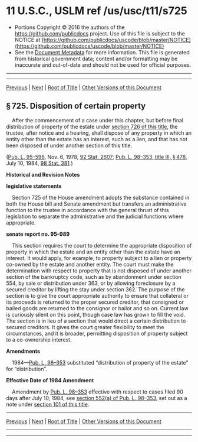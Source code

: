 ---
---

# 11 U.S.C., USLM ref /us/usc/t11/s725

* Portions Copyright © 2016 the authors of the https://github.com/publicdocs project.
  Use of this file is subject to the NOTICE at [https://github.com/publicdocs/uscode/blob/master/NOTICE](https://github.com/publicdocs/uscode/blob/master/NOTICE)
* See the [Document Metadata](././../../../../..//README.md) for more information.
  This file is generated from historical government data; content and/or formatting may be inaccurate and out-of-date and should not be used for official purposes.

----------
----------

[Previous](./../../../../..//us/usc/t11/ch7/schII/m__us_usc_t11_s724.md) | [Next](./../../../../..//us/usc/t11/ch7/schII/m__us_usc_t11_s726.md) | [Root of Title](./../../../../../) | [Other Versions of this Document](https://publicdocs.github.io/go/links?ns=uslm&ref=%2Fus%2Fusc%2Ft11%2Fs725)

## § 725. Disposition of certain property

    After the commencement of a case under this chapter, but before final distribution of property of the estate under [section 726 of this title][/us/usc/t11/s726], the trustee, after notice and a hearing, shall dispose of any property in which an entity other than the estate has an interest, such as a lien, and that has not been disposed of under another section of this title.

([Pub. L. 95–598][/us/pl/95/598], Nov. 6, 1978, [92 Stat. 2607][/us/stat/92/2607]; [Pub. L. 98–353, title III, § 478][/us/pl/98/353/s478], July 10, 1984, [98 Stat. 381][/us/stat/98/381].)

 __Historical and Revision Notes__ 

 __legislative statements__ 

    Section 725 of the House amendment adopts the substance contained in both the House bill and Senate amendment but transfers an administrative function to the trustee in accordance with the general thrust of this legislation to separate the administrative and the judicial functions where appropriate.

 __senate report no. 95–989__ 

    This section requires the court to determine the appropriate disposition of property in which the estate and an entity other than the estate have an interest. It would apply, for example, to property subject to a lien or property co-owned by the estate and another entity. The court must make the determination with respect to property that is not disposed of under another section of the bankruptcy code, such as by abandonment under section 554, by sale or distribution under 363, or by allowing foreclosure by a secured creditor by lifting the stay under section 362. The purpose of the section is to give the court appropriate authority to ensure that collateral or its proceeds is returned to the proper secured creditor, that consigned or bailed goods are returned to the consignor or bailor and so on. Current law is curiously silent on this point, though case law has grown to fill the void. The section is in lieu of a section that would direct a certain distribution to secured creditors. It gives the court greater flexibility to meet the circumstances, and it is broader, permitting disposition of property subject to a co-ownership interest.

 __Amendments__ 

    1984—[Pub. L. 98–353][/us/pl/98/353] substituted “distribution of property of the estate” for “distribution”.

 __Effective Date of 1984 Amendment__ 

    Amendment by [Pub. L. 98–353][/us/pl/98/353] effective with respect to cases filed 90 days after July 10, 1984, see [section 552(a) of Pub. L. 98–353][/us/pl/98/353/s552/a], set out as a note under [section 101 of this title][/us/usc/t11/s101].

----------

[Previous](./../../../../..//us/usc/t11/ch7/schII/m__us_usc_t11_s724.md) | [Next](./../../../../..//us/usc/t11/ch7/schII/m__us_usc_t11_s726.md) | [Root of Title](./../../../../../) | [Other Versions of this Document](https://publicdocs.github.io/go/links?ns=uslm&ref=%2Fus%2Fusc%2Ft11%2Fs725)

----------
----------

[/us/usc/t11/s726]: https://publicdocs.github.io/go/links?ns=uslm&ref=%2Fus%2Fusc%2Ft11%2Fs726
[/us/pl/95/598]: https://publicdocs.github.io/go/links?ns=uslm&ref=%2Fus%2Fpl%2F95%2F598
[/us/stat/92/2607]: https://publicdocs.github.io/go/links?ns=uslm&ref=%2Fus%2Fstat%2F92%2F2607
[/us/pl/98/353/s478]: https://publicdocs.github.io/go/links?ns=uslm&ref=%2Fus%2Fpl%2F98%2F353%2Fs478
[/us/stat/98/381]: https://publicdocs.github.io/go/links?ns=uslm&ref=%2Fus%2Fstat%2F98%2F381
[/us/pl/98/353]: https://publicdocs.github.io/go/links?ns=uslm&ref=%2Fus%2Fpl%2F98%2F353
[/us/pl/98/353]: https://publicdocs.github.io/go/links?ns=uslm&ref=%2Fus%2Fpl%2F98%2F353
[/us/pl/98/353/s552/a]: https://publicdocs.github.io/go/links?ns=uslm&ref=%2Fus%2Fpl%2F98%2F353%2Fs552%2Fa
[/us/usc/t11/s101]: https://publicdocs.github.io/go/links?ns=uslm&ref=%2Fus%2Fusc%2Ft11%2Fs101


